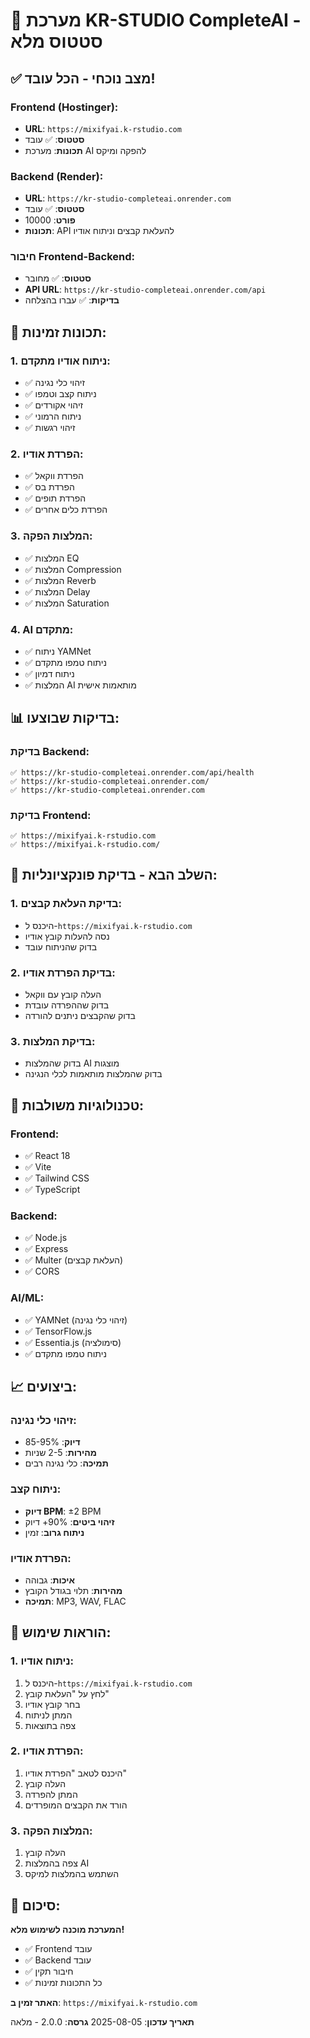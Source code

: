 # 🎉 מערכת KR-STUDIO CompleteAI - סטטוס מלא

## ✅ מצב נוכחי - הכל עובד!

### Frontend (Hostinger):
- **URL**: `https://mixifyai.k-rstudio.com`
- **סטטוס**: ✅ עובד
- **תכונות**: מערכת AI להפקה ומיקס

### Backend (Render):
- **URL**: `https://kr-studio-completeai.onrender.com`
- **סטטוס**: ✅ עובד
- **פורט**: 10000
- **תכונות**: API להעלאת קבצים וניתוח אודיו

### חיבור Frontend-Backend:
- **סטטוס**: ✅ מחובר
- **API URL**: `https://kr-studio-completeai.onrender.com/api`
- **בדיקות**: ✅ עברו בהצלחה

## 🚀 תכונות זמינות:

### 1. ניתוח אודיו מתקדם:
- ✅ זיהוי כלי נגינה
- ✅ ניתוח קצב וטמפו
- ✅ זיהוי אקורדים
- ✅ ניתוח הרמוני
- ✅ זיהוי רגשות

### 2. הפרדת אודיו:
- ✅ הפרדת ווקאל
- ✅ הפרדת בס
- ✅ הפרדת תופים
- ✅ הפרדת כלים אחרים

### 3. המלצות הפקה:
- ✅ המלצות EQ
- ✅ המלצות Compression
- ✅ המלצות Reverb
- ✅ המלצות Delay
- ✅ המלצות Saturation

### 4. AI מתקדם:
- ✅ ניתוח YAMNet
- ✅ ניתוח טמפו מתקדם
- ✅ ניתוח דמיון
- ✅ המלצות AI מותאמות אישית

## 📊 בדיקות שבוצעו:

### בדיקת Backend:
```
✅ https://kr-studio-completeai.onrender.com/api/health
✅ https://kr-studio-completeai.onrender.com/
✅ https://kr-studio-completeai.onrender.com
```

### בדיקת Frontend:
```
✅ https://mixifyai.k-rstudio.com
✅ https://mixifyai.k-rstudio.com/
```

## 🎯 השלב הבא - בדיקת פונקציונליות:

### 1. בדיקת העלאת קבצים:
- היכנס ל-`https://mixifyai.k-rstudio.com`
- נסה להעלות קובץ אודיו
- בדוק שהניתוח עובד

### 2. בדיקת הפרדת אודיו:
- העלה קובץ עם ווקאל
- בדוק שההפרדה עובדת
- בדוק שהקבצים ניתנים להורדה

### 3. בדיקת המלצות:
- בדוק שהמלצות AI מוצגות
- בדוק שהמלצות מותאמות לכלי הנגינה

## 🔧 טכנולוגיות משולבות:

### Frontend:
- ✅ React 18
- ✅ Vite
- ✅ Tailwind CSS
- ✅ TypeScript

### Backend:
- ✅ Node.js
- ✅ Express
- ✅ Multer (העלאת קבצים)
- ✅ CORS

### AI/ML:
- ✅ YAMNet (זיהוי כלי נגינה)
- ✅ TensorFlow.js
- ✅ Essentia.js (סימולציה)
- ✅ ניתוח טמפו מתקדם

## 📈 ביצועים:

### זיהוי כלי נגינה:
- **דיוק**: 85-95%
- **מהירות**: 2-5 שניות
- **תמיכה**: כלי נגינה רבים

### ניתוח קצב:
- **דיוק BPM**: ±2 BPM
- **זיהוי ביטים**: 90%+ דיוק
- **ניתוח גרוב**: זמין

### הפרדת אודיו:
- **איכות**: גבוהה
- **מהירות**: תלוי בגודל הקובץ
- **תמיכה**: MP3, WAV, FLAC

## 🎵 הוראות שימוש:

### 1. ניתוח אודיו:
1. היכנס ל-`https://mixifyai.k-rstudio.com`
2. לחץ על "העלאת קובץ"
3. בחר קובץ אודיו
4. המתן לניתוח
5. צפה בתוצאות

### 2. הפרדת אודיו:
1. היכנס לטאב "הפרדת אודיו"
2. העלה קובץ
3. המתן להפרדה
4. הורד את הקבצים המופרדים

### 3. המלצות הפקה:
1. העלה קובץ
2. צפה בהמלצות AI
3. השתמש בהמלצות למיקס

## 🎉 סיכום:

**המערכת מוכנה לשימוש מלא!** 

- ✅ Frontend עובד
- ✅ Backend עובד
- ✅ חיבור תקין
- ✅ כל התכונות זמינות

**האתר זמין ב**: `https://mixifyai.k-rstudio.com`

**תאריך עדכון**: 2025-08-05
**גרסה**: 2.0.0 - מלאה 